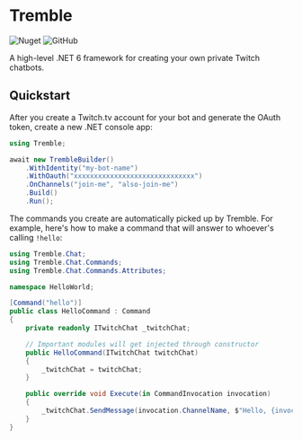 # Tremble

![Nuget](https://img.shields.io/nuget/v/Tremble) ![GitHub](https://img.shields.io/github/license/Frixuu/Tremble)

A high-level .NET 6 framework for creating your own private Twitch chatbots.

## Quickstart

After you create a Twitch.tv account for your bot and generate the OAuth token, create a new .NET console app:

```csharp
using Tremble;

await new TrembleBuilder()
    .WithIdentity("my-bot-name")
    .WithOauth("xxxxxxxxxxxxxxxxxxxxxxxxxxxxxx")
    .OnChannels("join-me", "also-join-me")
    .Build()
    .Run();
```

The commands you create are automatically picked up by Tremble.
For example, here's how to make a command that will answer to whoever's calling ```!hello```:

```csharp
using Tremble.Chat;
using Tremble.Chat.Commands;
using Tremble.Chat.Commands.Attributes;

namespace HelloWorld;

[Command("hello")]
public class HelloCommand : Command
{
    private readonly ITwitchChat _twitchChat;

    // Important modules will get injected through constructor
    public HelloCommand(ITwitchChat twitchChat)
    {
        _twitchChat = twitchChat;
    }

    public override void Execute(in CommandInvocation invocation)
    {
        _twitchChat.SendMessage(invocation.ChannelName, $"Hello, {invocation.Sender.Name}!");
    }
}
```

